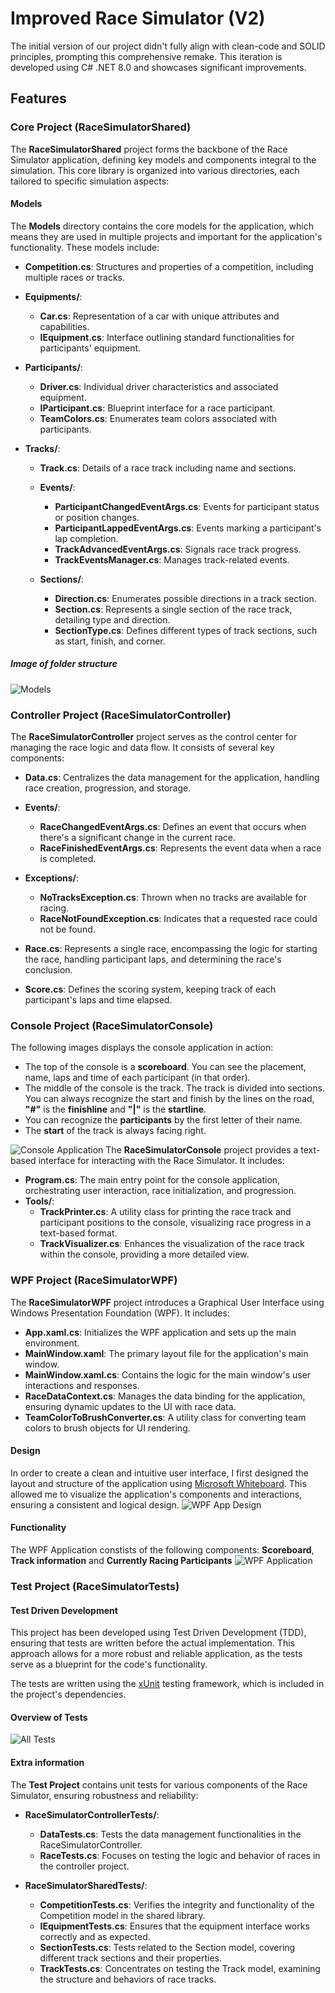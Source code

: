 # Improved Race Simulator (V2)
The initial version of our project didn't fully align with clean-code and SOLID principles, prompting this comprehensive remake. This iteration is developed using C# .NET 8.0 and showcases significant improvements.

## Features

### Core Project (RaceSimulatorShared)
The **RaceSimulatorShared** project forms the backbone of the Race Simulator application, defining key models and components integral to the simulation. This core library is organized into various directories, each tailored to specific simulation aspects:
#### Models
The **Models** directory contains the core models for the application, which means they are used in multiple projects and important for the application's functionality. These models include:
  - **Competition.cs**: Structures and properties of a competition, including multiple races or tracks.
  - **Equipments/**:
      - **Car.cs**: Representation of a car with unique attributes and capabilities.
      - **IEquipment.cs**: Interface outlining standard functionalities for participants' equipment.

  - **Participants/**:
      - **Driver.cs**: Individual driver characteristics and associated equipment.
      - **IParticipant.cs**: Blueprint interface for a race participant.
      - **TeamColors.cs**: Enumerates team colors associated with participants.

  - **Tracks/**:
      - **Track.cs**: Details of a race track including name and sections.
      - **Events/**:
        - **ParticipantChangedEventArgs.cs**: Events for participant status or position changes.
        - **ParticipantLappedEventArgs.cs**: Events marking a participant's lap completion.
        - **TrackAdvancedEventArgs.cs**: Signals race track progress.
        - **TrackEventsManager.cs**: Manages track-related events.

      - **Sections/**:
        - **Direction.cs**: Enumerates possible directions in a track section.
        - **Section.cs**: Represents a single section of the race track, detailing type and direction.
        - **SectionType.cs**: Defines different types of track sections, such as start, finish, and corner.

##### Image of folder structure
![Models](./Images/Models_Picture.png)

### Controller Project (RaceSimulatorController)
The **RaceSimulatorController** project serves as the control center for managing the race logic and data flow. It consists of several key components:
  - **Data.cs**: Centralizes the data management for the application, handling race creation, progression, and storage.
  - **Events/**:
      - **RaceChangedEventArgs.cs**: Defines an event that occurs when there's a significant change in the current race.
      - **RaceFinishedEventArgs.cs**: Represents the event data when a race is completed.

  - **Exceptions/**:
      - **NoTracksException.cs**: Thrown when no tracks are available for racing.
      - **RaceNotFoundException.cs**: Indicates that a requested race could not be found.
  
  - **Race.cs**: Represents a single race, encompassing the logic for starting the race, handling participant laps, and determining the race's conclusion.
  - **Score.cs**: Defines the scoring system, keeping track of each participant's laps and time elapsed.

### Console Project (RaceSimulatorConsole)
The following images displays the console application in action:
  - The top of the console is a **scoreboard**. You can see the placement, name, laps and time of each participant (in that order).
  - The middle of the console is the track. The track is divided into sections. You can always recognize the start and finish by the lines on the road, **"#"** is the **finishline** and **"|"** is the **startline**.
  - You can recognize the **participants** by the first letter of their name.
  - The **start** of the track is always facing right.

![Console Application](./Images/Console_Picture.png)
The **RaceSimulatorConsole** project provides a text-based interface for interacting with the Race Simulator. It includes:
  - **Program.cs**: The main entry point for the console application, orchestrating user interaction, race initialization, and progression.
  - **Tools/**:
      - **TrackPrinter.cs**: A utility class for printing the race track and participant positions to the console, visualizing race progress in a text-based format.
      - **TrackVisualizer.cs**: Enhances the visualization of the race track within the console, providing a more detailed view.
    
### WPF Project (RaceSimulatorWPF)
The **RaceSimulatorWPF** project introduces a Graphical User Interface using Windows Presentation Foundation (WPF). It includes:
  - **App.xaml.cs**: Initializes the WPF application and sets up the main environment.
  - **MainWindow.xaml**: The primary layout file for the application's main window.
  - **MainWindow.xaml.cs**: Contains the logic for the main window's user interactions and responses.
  - **RaceDataContext.cs**: Manages the data binding for the application, ensuring dynamic updates to the UI with race data.
  - **TeamColorToBrushConverter.cs**: A utility class for converting team colors to brush objects for UI rendering.
#### Design
In order to create a clean and intuitive user interface, I first designed the layout and structure of the application using [Microsoft Whiteboard](https://www.microsoft.com/en-us/microsoft-365/microsoft-whiteboard/digital-whiteboard-app). This allowed me to visualize the application's components and interactions, ensuring a consistent and logical design.
![WPF App Design](./Images/RaceSimWpfSchermOntwerp.png)

#### Functionality
The WPF Application constists of the following components: **Scoreboard**, **Track information** and **Currently Racing Participants**
![WPF Application](./Images/WPF_Picture.png)

### Test Project (RaceSimulatorTests)
#### Test Driven Development
This project has been developed using Test Driven Development (TDD), ensuring that tests are written before the actual implementation. This approach allows for a more robust and reliable application, as the tests serve as a blueprint for the code's functionality.

The tests are written using the [xUnit](https://xunit.net/) testing framework, which is included in the project's dependencies.

#### Overview of Tests
![All Tests](./Images/Tests_Picture.png)
#### Extra information
The **Test Project** contains unit tests for various components of the Race Simulator, ensuring robustness and reliability:
  - **RaceSimulatorControllerTests/**:
      - **DataTests.cs**: Tests the data management functionalities in the RaceSimulatorController.
      - **RaceTests.cs**: Focuses on testing the logic and behavior of races in the controller project.
  
  - **RaceSimulatorSharedTests/**:
      - **CompetitionTests.cs**: Verifies the integrity and functionality of the Competition model in the shared library.
      - **IEquipmentTests.cs**: Ensures that the equipment interface works correctly and as expected.
      - **SectionTests.cs**: Tests related to the Section model, covering different track sections and their properties.
      - **TrackTests.cs**: Concentrates on testing the Track model, examining the structure and behaviors of race tracks.
